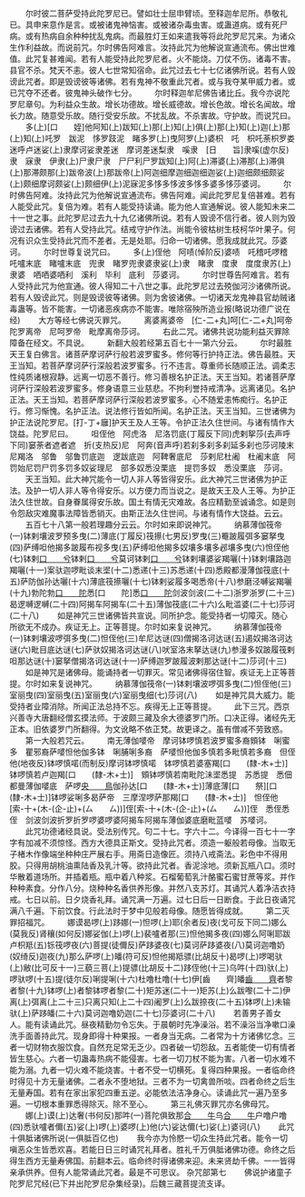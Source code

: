 <!-- { "loadSidebar": true } -->
　　尔时彼二菩萨受持此陀罗尼已。譬如壮士屈申臂顷。至释迦牟尼所。恭敬礼已。具申来意作是言。或被诸鬼神恼害。或被诸杂毒虫害。或蛊道病。或有死尸病。或有热病自余种种扰乱鬼病。而最胜灯王如来遣我等将此陀罗尼咒来。为诸众生作利益故。而说前咒。尔时佛告阿难言。汝持此咒为他解说宣通流布。佛出世难值。此咒复甚难闻。若有人能受持此陀罗尼者。火不能烧。刀仗不伤。诸毒不害。县官不杀。梵天不恚。彼人七世常知宿命。此咒过去七十七亿诸佛所说。若有人毁谤此咒者。即是毁谤彼等诸佛。若有鬼神不敬重此咒者。或与我夺某甲威力者。或已咒夺不还者。彼鬼神头破作七分。
　　尔时释迦牟尼佛告诸比丘。我今亦说陀罗尼章句。为利益众生故。增长功德故。增长威德故。增长色故。增长名闻故。增长力故。随意受乐故。随行受安乐故。不扰乱故。不杀害故。守护故。而说咒曰。
　　多(上)[口　　姪]他阿知(上)跋知(上)那(上)知(上)俱(上)那(上)知(上)迦(上)那(上)知(上)吒罗　跋泥　恀罗跂泥　睹多罗(上)曳阿罗(上)婆枳　吒　枳吒荼枳罗娄迷呼卢迷娑(上)隶摩诃娑隶差迷　摩诃差迷梨隶　嗘隶　[日　　旨]隶嗘(虚尔反)隶　寐隶　伊隶(上)尸隶尸隶　尸尸利尸罗跋知(上)阿(上)滞婆(上)滞那(上)滞俱(上)那滞颇那(上)跋帝波(上)那跋帝(上)阿迦细摩迦细迦细迦娑(上)迦细颇细颇娑(上)颇细摩诃颇娑(上)颇细伊(上)泥寐泥多恀多恀波多恀多婆多恀莎婆诃。
　　尔时佛告阿难。汝持此咒为他解说宣通流布。佛告阿难。闻此陀罗尼复倍甚难。若有人能受此咒。复倍为难。若有人能受持读诵。能为他人宣通解说。彼人能知未来二十一世之事。此陀罗尼过去九十九亿诸佛所说。若有人毁谤不信行者。彼人则为毁谤过去诸佛。若有人受持此咒。结戒守护作法。尚能令彼枯树生枝柯华叶果子。何况有识众生受持此咒而不差者。无是处耶。归命一切诸佛。愿我成就此咒。莎婆诃。
　　尔时世尊复说咒曰。
　　多(上)侄他　阿啧(悼阶反)婆啧　吒稽吒啰稽　吒嚧末底　睹嚧末底　兜隶　睹罗兜隶婆隶娑(上)隶　睹隶　度隶　度度隶苏(上)隶婆　哂哂婆哂利　溪利　毕利　底利　莎婆诃。
　　尔时世尊告阿难言。若有人受持此咒为他宣通。彼人得知二十八世之事。此陀罗尼过去殑伽河沙诸佛所说。若有人毁谤此咒。则是毁谤彼等诸佛。则为舍彼诸佛。一切诸天龙鬼神县官劫贼诸毒蛊等。皆不能害。一切诸恶疾病亦不能害。唯除宿殃所造业报(略说功德广说在经)
　　大方等经七佛说灭罪咒。
　　离婆离婆帝　[仁-二+丸]呵[仁-二+丸]呵帝　陀罗离帝　尼呵罗帝　毗摩离帝莎诃。
　　右此二咒。诸佛共说功能利益灭罪除障备在经文。不具说。
　　新翻大般若经第五百七十一第六分云。
　　尔时最胜天王复白佛言。诸菩萨摩诃萨行般若波罗蜜多。修何等行护持正法。佛告最胜。天王当知。若菩萨摩诃萨行深般若波罗蜜多。行不违言。尊重师长随顺正法。调柔志性纯质诸根寂静。远离一切恶不善行。修习善根名护正法。天王当知。若诸菩萨摩诃萨行深般若波罗蜜多。修身语意三业慈悲。不拘利誉持戒清净。远离诸见。名护正法。天王当知。若菩萨摩诃萨行深般若波罗蜜多。心不随爱恚怖痴行。名护正行。修习惭愧。名护正法。说法修行皆如所闻。名护正法。天王当知。三世诸佛为护正法说陀罗尼。[打-丁+廱]护天王及人王等。令护正法久住世间。与诸有情作大饶益。陀罗尼曰。
　　呾侄他　阿虎洛　尼洛罚底(丁履反下同)虎剌挐莎(去声呼下同)窭荼者遮者遮　折(支热反)尼　阿奔(音声呼)若刹多刹多刹延多刹也莎诃陵末尼羯洛　邬鲁　邬鲁罚底迦　逻跋底迦　阿鞞奢底尼　莎剌尼杜阇　杜阇末底　阿罚始尼罚尸罚多罚多奴娑理尼　部多奴悉没栗底　提罚多奴　悉没栗底　莎诃。
　　天王当知。此大神咒能令一切人非人等皆得安乐。此大神咒三世诸佛为护正法。及护一切人非人等令得安乐。以方便力而当说之。是故天王及人王等。为护正法久住世故。自身眷属得安乐故。国土有情无灾难故。各应精勤至诚诵念。如是则令怨敌灾难魔事法障皆悉销灭。由斯正法久住世间。与诸有情作大饶益。云云。
　　五百七十八第一般若理趣分云云。尔时如来即说神咒。
　　纳慕薄伽筏帝(一)钵剌壤波罗预多曳(二)薄底(丁履反)筏攃(七男反)罗曳(三)罨跛履弭多窭拏曳(四)萨缚呾他揭多跛履布视多曳(五)萨缚呾他揭多奴壤多壤多邲壤多曳(六)怛侄他(七)钵剌[口　　兮](一第反下同)钵剌[口　　兮](八)莫诃钵剌[口　　兮](九)钵剌壤婆娑羯囇(十)钵剌壤路迦羯囇(十一)案驮迦啰毗谈末埿(十二)悉递(十三)苏悉递(十四)悉殿都漫薄伽筏底(十五)萨防伽孙达囇(十六)薄底筏攃囇(十七)钵剌娑履多喝悉帝(十八)参磨泾嚩娑羯囇(十九)勃陀勃[口　　陀](二十)悉[口　　陀]悉[口　　陀](二十一)剑波剑波(二十二)浙罗浙罗(二十三)曷逻嚩逻嚩(二十四)阿揭车阿揭车(二十五)薄伽筏底(二十六)么毗滥婆(二十七)莎诃(二十八)
　　如是神咒三世诸佛皆共宣说。同所护念。能受持者一切障灭。随心所欲无不成办。疾证无上。正等菩提。尔时如来复说神咒。
　　纳慕薄伽筏帝(一)钵剌壤波啰弭多曳(二)怛侄他(三)牟尼达谜(四)僧揭洛诃达谜(五)遏奴揭洛诃达谜(六)毗目底达谜(七)萨驮奴揭洛诃达谜(八)吠室洛末拏达谜(九)参漫多奴跛履筏剌呾那达谜(十)窭拏僧揭洛诃达谜(十一)萨缚迦罗跛履波剌那达谜(十二)莎诃(十三)
　　如是神咒是诸佛母。能诵持者一切罪灭。常见诸佛得宿住智。疾证无上正等菩提。尔时如来复说神咒。
　　纳慕薄伽筏帝(一)钵剌壤波啰弭多曳(二)怛侄他(三)室丽曳(四)室丽曳(五)室丽曳(六)室丽曳细(七)莎诃(八)
　　如是神咒具大威力。能受持者业障消除。所闻正法总持不忘。疾得无上正等菩提。
　　此下三咒。西京兴善寺大唐翻经僧玄摸法师。于波颇三藏及余大德婆罗门所。口决正得。诸经先无正本。旧依婆罗门所翻得。为文讹略不依正梵。故更译之。虽有僧减不劳致惑。
　　第一大般若咒云。
　　南无薄伽嘙帝　摩诃钵啰慎若波罗蜜多裔頞钵　唎蜜多　瞿邪裔萨嘙怛他伽多钵　唎脯唎多裔　萨嘙怛他伽多慎若多毗慎若多裔　但侄他(地夜反)钵啰慎喏(而制反)摩诃钵啰慎喏　钵啰慎若婆塞羯[口　　(隸-木+士)]钵啰慎若卢迦羯[口　　(隸-木+士)]　頞钵啰慎若南毗陀沬埿悉提　苏悉提　悉佃都曼薄伽嘙底　萨啰[央　　鳥](鸟刚反)伽孙达[口　　(隸-木+士)]薄底薄[口　　祭][口　　(隸-木+士)]钵啰娑唎多曷萨帝　三摩涅啰萨那羯[口　　(隸-木+士)]　怛侄他　[索-十+(木-(企-止)+(ㄙ　　ㄙ))]侄[索-十+(木-(企-止)+(ㄙ　　ㄙ))]侄　悉侄悉侄　剑波剑波折罗折罗啰婆啰婆阿揭车阿揭车薄伽婆底磨毗蓝嘙　苏嘙诃。
　　此咒功德诸经具说。受法别传咒。句二十七。字六十二。今译得一百七十一字字有加减不须惊怪。西方大德具正斯文。受持此咒者。须造一躯般若母像。当取无子楮木作像端坐种种庄严展右手。用斋日造像匠。须持八戒斋法。彩色中不得用胶。只得用胡桃油熏陆香及乳汁等。欲持此咒者。香泥涂地。须新瓦瓶八口。须时华散着道场所。并插着瓶。瓶中着八种浆。石榴葡萄乳汁酪蜜石蜜甘蔗等浆。并作种种素食。分作八分。烧种种名香供养形像。并然八支苏灯。其诵咒人着净洁衣持戒。七日以前。日夕烧香礼拜。诵咒满一万遍。过七日后一日断食。于此日夜诵咒满八千遍。下前饮食。行此法时于梦中见般若母像。随愿皆得成就。
　　第二灭罪招福咒。
　　娜谟曷啰(上)跢娜(一)怛啰(上)耶(余者反)夜(戈可反下同二)娜么(莫我反)肾穰(如何反)娜娑伽(上)啰(上)裴嚧者那(三)怛他揭多夜(四)娜么阿唎耶跋卢枳羝(五)铄筏啰夜(六)菩提(徒儞反)萨跢婆夜(七)莫诃萨跢婆夜(八)莫诃迦噜奶(奴绮反)迦夜(九)那么萨啰(上)皤(符可反)怛他揭羝骠(比胡反十)曷啰(上)啰喝驮(上)敝(比可反十一)三藐三菩(上)提骠(比胡反十二)跢侄他(十三)乌吽(十四)驮(上)啰驮啰(十五)提(徒尔反)唎提唎(十六)杜噜杜噜(十七)伊[齒　　齊]皤[齒　　齊](十八)者黎者黎(十九)钵啰(上)者黎钵啰者黎(二十)矩苏迷(二十一)矩苏(上)么跋嚟(二十二)伊离(上)弭离(上二十三)只离只知(上二十四)阇罗(上)么跋捺夜(二十五)钵啰(上)未输驮(上)萨跢皤(二十六)莫诃迦噜奶迦(二十七)莎婆诃(二十八)
　　若善男子善女人。能有读诵此咒。昼夜精勤勿令忘失。于晨朝时先净澡浴。若不澡浴当净嗽口澡洗手面善持此咒。现身即得十种果报。一者身当无病。二者常为十方诸佛忆念。三者一切财物衣服饮食。自然充足常无乏少。四者破一切怨敌。五者能使一切有情者皆生慈心。六者一切蛊毒热病不能侵害。七者一切刀杖不能为害。八者一切水难不能为溺。九者一切火难不能烧害。十者不受一切横死。复得四种果报。一者临命终时得见十方无量诸佛。二者永不堕地狱。三者不为一切禽兽所啖。四者命终之后生无量寿国。若有在家出家犯四重五逆。必能依法洁净身心。读诵此咒一遍乃至多遍。一切根本重罪悉得除灭。除不至心。
　　第三礼佛灭罪咒亦名佛母咒。
　　娜(上)谟(上)达奢(书何反)那吽(一)菩陀俱致那[合　　牛](二)乌[合　　牛](三)户噜户噜(四)悉驮嚧者儞(五)娑(上)啰(上)婆啰(上)他(六)娑达儞(七)娑(上)婆诃(八)
　　此咒十俱胝诸佛所说(一俱胝百亿也)
　　我今亦为怜愍一切众生持此咒者。能令一切嗔恶众生皆悉欢喜。若能日日三时诵咒礼拜者。胜礼千万俱胝诸佛功德。命终之后得生西方无量寿佛国。前翻本云。临命终时得诸佛来迎。未来贤劫千佛。一一皆得亲承供养。但有人能常诵此咒者。最是不可思议。
杂咒部第七
　　佛说护诸童子陀罗尼咒经(已下并出陀罗尼杂集经录)。后魏三藏菩提流支译。
